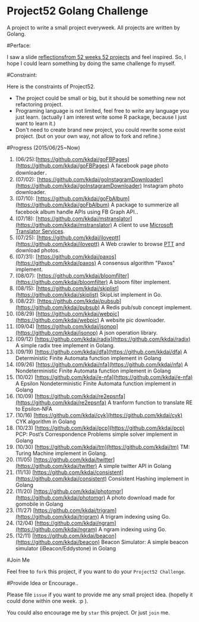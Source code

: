 
# Project52 Golang Challenge

A project to write a small project everyweek. All projects are written by Golang. 


#Perface:

I saw a slide [reflectionsfrom 52 weeks 52 projects](https://speakerdeck.com/jeffersonlam/reflections-from-52-weeks-52-projects) and feel inspired. So, I hope I could learn something by doing the same challenge fo myself.

#Constraint:

Here is the constraints of Project52.

- The project could be small or big, but it should be something new not refactoring project.
- Programing language is not limited, feel free to write any language you just learn. (actually I am interest write some R package, because I just want to learn it.)
- Don't need to create brand new project, you could rewrite some exist project. (but on your own way, not allow to fork and refine.)

#Progress (2015/06/25~Now)

1. (06/25):[https://github.com/kkdai/goFBPages](https://github.com/kkdai/goFBPages) A facebook page photo downloader． 
2. (07/02): [https://github.com/kkdai/goInstagramDownloader](https://github.com/kkdai/goInstagramDownloader) Instagram photo downloader. 
3. (07/10): [https://github.com/kkdai/goFbAlbum](https://github.com/kkdai/goFbAlbum) A package to summerize all facebook album handle APIs using FB Graph API.．
4. (07/18): [https://github.com/kkdai/mstranslator](https://github.com/kkdai/mstranslator) A client to use [Microsoft Translator Services](mstranslator).
5. (07/25): [https://github.com/kkdai/iloveptt](https://github.com/kkdai/iloveptt) A Web crawler to browse [PTT](https://www.ptt.cc/index.bbs.html) and download photos.
6. (07/31): [https://github.com/kkdai/paxos](https://github.com/kkdai/paxos) A consensus algorithm "Paxos" implement.
7. (08/07): [https://github.com/kkdai/bloomfilter](https://github.com/kkdai/bloomfilter) A bloom filter implement.
8. (08/15): [https://github.com/kkdai/skiplist](https://github.com/kkdai/skiplist) SkipList implement in Go.
9. (08/22): [https://github.com/kkdai/pubsub](https://github.com/kkdai/pubsub) A Redis pub/sub concept implement.
10. (08/29) [https://github.com/kkdai/webpic](https://github.com/kkdai/webpic) A website pic downloader.
11. (09/04) [https://github.com/kkdai/jsonop](https://github.com/kkdai/jsonop) A json operation library.
12. (09/12) [https://github.com/kkdai/radix](https://github.com/kkdai/radix) A simple radix tree implement in Golang.
13. (09/19) [https://github.com/kkdai/dfa](https://github.com/kkdai/dfa) A Deterministic Finite Automata function implement in Golang
14. (09/26) [https://github.com/kkdai/nfa](https://github.com/kkdai/nfa) A Nondeterministic Finite Automata function implement in Golang
15. (10/02) [https://github.com/kkdai/e-nfa](https://github.com/kkdai/e-nfa) A Epsilon Nondeterministic Finite Automata function implement in Golang
16. (10/09) [https://github.com/kkdai/re2epsnfa](https://github.com/kkdai/re2epsnfa) A tranform function to translate RE to Epsilon-NFA
17. (10/16) [https://github.com/kkdai/cyk](https://github.com/kkdai/cyk) CYK algorithm in Golang
18. (10/23) [https://github.com/kkdai/pcp](https://github.com/kkdai/pcp) PCP: Post’s Correspondence Problems simple solver implement in Golang
19. (10/30) [https://github.com/kkdai/tm](https://github.com/kkdai/tm) TM: Turing Machine implement in Golang.
20. (11/05) [https://github.com/kkdai/twitter](https://github.com/kkdai/twitter) A simple twitter API in Golang
21. (11/13) [https://github.com/kkdai/consistent](https://github.com/kkdai/consistent) Consistent Hashing implement in Golang
22. (11/20) [https://github.com/kkdai/photomgr](https://github.com/kkdai/photomgr) A photo download made for gomobile in Golang
23. (11/27) [https://github.com/kkdai/trigram](https://github.com/kkdai/trigram) A trigram indexing using Go.
24. (12/04) [https://github.com/kkdai/ngram](https://github.com/kkdai/ngram) A ngram indexing using Go.
25. (12/11) [https://github.com/kkdai/beacon](https://github.com/kkdai/beacon) Beacon Simulator: A simple beacon simulator (iBeacon/Eddystone) in Golang


#Join Me

Feel free to `fork` this project, if you want to do your `Project52 Challenge`.

#Provide Idea or Encourage..

Please file `issue` if you want to provide me any small project idea. (hopelly it could done within one week.  :p ).

You could also encourage me by `star` this project. Or just `join` me.

